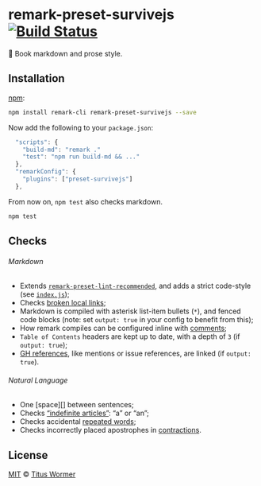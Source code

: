 # remark-preset-survivejs [![Build Status][travis-badge]][travis]

:tada: Book markdown and prose style.

## Installation

[npm][npm-install]:

```sh
npm install remark-cli remark-preset-survivejs --save
```

Now add the following to your `package.json`:

```js
  "scripts": {
    "build-md": "remark ."
    "test": "npm run build-md && ..."
  },
  "remarkConfig": {
    "plugins": ["preset-survivejs"]
  },
```

From now on, `npm test` also checks markdown.

```sh
npm test
```

## Checks

###### Markdown

*   Extends [`remark-preset-lint-recommended`][lint-recommended],
    and adds a strict code-style (see [`index.js`][index]);
*   Checks [broken local links][validate-links];
*   Markdown is compiled with asterisk list-item bullets (`*`),
    and fenced code blocks (note: set `output: true` in your config to
    benefit from this);
*   How remark compiles can be configured inline with [comments][];
*   `Table of Contents` headers are kept up to date, with a depth of `3`
    (if `output: true`);
*   [GH references][github], like mentions or issue references, are
    linked (if `output: true`).

###### Natural Language

*   One [space][] between sentences;
*   Checks [“indefinite articles”][articles]: “a” or “an”;
*   Checks accidental [repeated words][repeated];
*   Checks incorrectly placed apostrophes in [contractions][].

## License

[MIT][license] © [Titus Wormer][author]

<!-- Definitions -->

[travis-badge]: https://img.shields.io/travis/wooorm/remark-preset-wooorm.svg

[travis]: https://travis-ci.org/wooorm/remark-preset-wooorm

[npm-install]: https://docs.npmjs.com/cli/install

[license]: LICENSE

[author]: http://wooorm.com

[index]: ./index.js

[lint-recommended]: https://github.com/wooorm/remark-lint/tree/master/packages/remark-preset-lint-recommended

[validate-links]: https://github.com/wooorm/remark-validate-links

[github]: https://github.com/wooorm/remark-github

[comments]: https://github.com/wooorm/remark-comment-config

[spaces]: https://github.com/wooorm/retext-sentence-spacing

[articles]: https://github.com/wooorm/retext-indefinite-article

[quotes]: https://github.com/wooorm/retext-quotes

[repeated]: https://github.com/wooorm/retext-repeated-words

[contractions]: https://github.com/wooorm/retext-contractions
